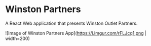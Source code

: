 # Winston Partners
A React Web application that presents Winston Outlet Partners.

![Image of Winston Partners App](https://i.imgur.com/rFLJcq1.png | width=200)
